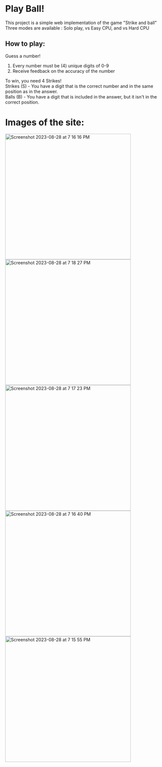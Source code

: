# Play Ball!

This project is a simple web implementation of the game "Strike and ball"\
Three modes are available : Solo play, vs Easy CPU, and vs Hard CPU

## How to play:
Guess a number!
1. Every number must be (4) unique digits of 0-9
2. Receive feedback on the accuracy of the number


To win, you need 4 Strikes!\
Strikes (S) - You have a digit that is the correct number and in the same position as in the answer.\
Balls (B) - You have a digit that is included in the answer, but it isn't in the correct position.

# Images of the site:
<img width="400" alt="Screenshot 2023-08-28 at 7 16 16 PM" src="https://github.com/ashjeong/playball/assets/84874402/aa02abbf-79b6-43e8-826a-13f9f9fd8b28">
<img width="400" alt="Screenshot 2023-08-28 at 7 18 27 PM" src="https://github.com/ashjeong/playball/assets/84874402/563ba7a9-bd7f-4a6b-b2d6-968f60029a8c">
<img width="400" alt="Screenshot 2023-08-28 at 7 17 23 PM" src="https://github.com/ashjeong/playball/assets/84874402/50b2b1d7-4811-47ad-adf8-5f3cb5ec58a6">
<img width="400" alt="Screenshot 2023-08-28 at 7 16 40 PM" src="https://github.com/ashjeong/playball/assets/84874402/bbbff3b8-2926-4945-957f-2a9bc012ba30">
<img width="400" alt="Screenshot 2023-08-28 at 7 15 55 PM" src="https://github.com/ashjeong/playball/assets/84874402/f272bb30-cd37-4855-a1fb-8ecbca8b94de">
